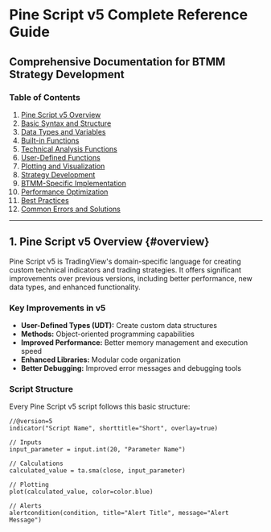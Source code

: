 # Pine Script v5 Complete Reference Guide
## Comprehensive Documentation for BTMM Strategy Development

### Table of Contents
1. [Pine Script v5 Overview](#overview)
2. [Basic Syntax and Structure](#syntax)
3. [Data Types and Variables](#data-types)
4. [Built-in Functions](#built-in-functions)
5. [Technical Analysis Functions](#technical-analysis)
6. [User-Defined Functions](#user-functions)
7. [Plotting and Visualization](#plotting)
8. [Strategy Development](#strategy-development)
9. [BTMM-Specific Implementation](#btmm-implementation)
10. [Performance Optimization](#optimization)
11. [Best Practices](#best-practices)
12. [Common Errors and Solutions](#errors)

---

## 1. Pine Script v5 Overview {#overview}

Pine Script v5 is TradingView's domain-specific language for creating custom technical indicators and trading strategies. It offers significant improvements over previous versions, including better performance, new data types, and enhanced functionality.

### Key Improvements in v5
- **User-Defined Types (UDT):** Create custom data structures
- **Methods:** Object-oriented programming capabilities
- **Improved Performance:** Better memory management and execution speed
- **Enhanced Libraries:** Modular code organization
- **Better Debugging:** Improved error messages and debugging tools

### Script Structure
Every Pine Script v5 script follows this basic structure:

```pinescript
//@version=5
indicator("Script Name", shorttitle="Short", overlay=true)

// Inputs
input_parameter = input.int(20, "Parameter Name")

// Calculations
calculated_value = ta.sma(close, input_parameter)

// Plotting
plot(calculated_value, color=color.blue)

// Alerts
alertcondition(condition, title="Alert Title", message="Alert Message")
